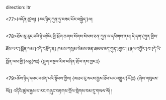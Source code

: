 direction: ltr

<77>(འདོན་ཚུལ།) {རང་ཉིད་ཀུན་ཏུ་བཟང་པོར་བསྐྱེད་}ལ། 

<78>ཐོས་སུ་རུང་བའི་ཉེ་འཁོར་གྱི་སྲོག་ཆགས་སོགས་སེམས་ཅན་ཀུན་ལ་དམིགས་ནས། དེ་དག་{ཀུན་གྱིས་ཐོས་པར་}སྨོན་ལམ་{འདི་བརྗོད་ན༔ ཁམས་གསུམ་སེམས་ཅན་ཐམས་ཅད་ཀུན་}ཀྱང་། {རྣལ་འབྱོར་}བ་{དེ་ཡི་སྨོན་ལམ་གྱི་}མཐུ{ས༔} {སྡུག་བསྔལ་རིམ་བཞིན་གྲོལ་ནས་ཀྱང་༔} 

<79>ཆོས་ཉིད་དབང་བཙན་པའི་སྟོབས་ཀྱིས། {མཐའ་རུ་སངས་རྒྱས་ཐོབ་པར་འགྱུར་}རོ{༔} {ཞེས་གསུངས་སོ༔} འདིའི་ཚུལ་རྒྱས་པ་རང་གཞུང་བཏགས་གྲོལ་གླེགས་བམ་དུ་གསལ་ལོ། །
